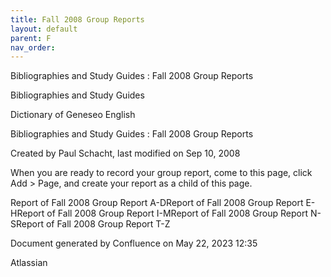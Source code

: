 ```yaml
---
title: Fall 2008 Group Reports
layout: default
parent: F
nav_order:
---
```


Bibliographies and Study Guides : Fall 2008 Group Reports

Bibliographies and Study Guides

Dictionary of Geneseo English

Bibliographies and Study Guides : Fall 2008 Group Reports

Created by  Paul Schacht, last modified on Sep 10, 2008

When you are ready to record your group report, come to this page, click Add &gt; Page, and create your report as a child of this page.

Report of Fall 2008 Group Report A-DReport of Fall 2008 Group Report E-HReport of Fall 2008 Group Report I-MReport of Fall 2008 Group Report N-SReport of Fall 2008 Group Report T-Z

Document generated by Confluence on May 22, 2023 12:35

Atlassian
